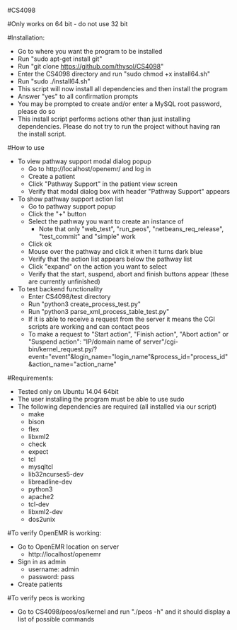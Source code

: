 #CS4098

#Only works on 64 bit - do not use 32 bit

#Installation:
- Go to where you want the program to be installed
- Run "sudo apt-get install git"
- Run "git clone https://github.com/thysol/CS4098"
- Enter the CS4098 directory and run "sudo chmod +x install64.sh"
- Run "sudo ./install64.sh"
- This script will now install all dependencies and then install the program
- Answer "yes" to all confirmation prompts
- You may be prompted to create and/or enter a MySQL root password, please do so
- This install script performs actions other than just installing dependencies. Please do not try to run the project without having ran the install script.

#How to use
- To view pathway support modal dialog popup
	- Go to http://localhost/openemr/ and log in
	- Create a patient
	- Click "Pathway Support" in the patient view screen
	- Verify that modal dialog box with header "Pathway Support" appears
- To show pathway support action list
	- Go to pathway support popup
	- Click the "+" button
	- Select the pathway you want to create an instance of
		- Note that only "web_test", "run_peos", "netbeans_req_release", "test_commit" and "simple" work
	- Click ok
	- Mouse over the pathway and click it when it turns dark blue
	- Verify that the action list appears below the pathway list
	- Click "expand" on the action you want to select
	- Verify that the start, suspend, abort and finish buttons appear (these are currently unfinished)
- To test backend functionality
	- Enter CS4098/test directory
	- Run "python3 create_process_test.py"
	- Run "python3 parse_xml_process_table_test.py"
	- If it is able to receive a request from the server it means the CGI scripts are working and can contact peos
    - To make a request to "Start action", "Finish action", "Abort action" or "Suspend action": "IP/domain name of server"/cgi-bin/kernel_request.py/?event="event"&login_name="login_name"&process_id="process_id"&action_name="action_name"

#Requirements:
- Tested only on Ubuntu 14.04 64bit
- The user installing the program must be able to use sudo
- The following dependencies are required (all installed via our script)
	- make
	- bison
	- flex
	- libxml2
	- check
	- expect
	- tcl
	- mysqltcl
	- lib32ncurses5-dev
	- libreadline-dev
	- python3
	- apache2
	- tcl-dev
	- libxml2-dev
	- dos2unix

#To verify OpenEMR is working:

- Go to OpenEMR location on server 
	- http://localhost/openemr
- Sign in as admin
	- username: admin
	- password: pass
- Create patients

#To verify peos is working

- Go to CS4098/peos/os/kernel and run "./peos -h" and it should display a list of possible commands
